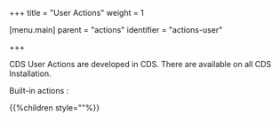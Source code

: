 +++
title = "User Actions"
weight = 1

[menu.main]
parent = "actions"
identifier = "actions-user"

+++

CDS User Actions are developed in CDS. There are available on all CDS Installation.

Built-in actions :

{{%children style=""%}}
